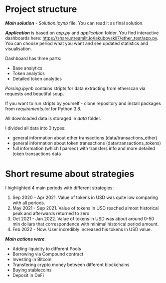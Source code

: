 # Project structure

***Main solution*** - *Solution.ipynb* file. You can read it as final solution.

***Application*** is based on *app.py* and *application* folder. 
You find interactive dashboards here: https://share.streamlit.io/iakubovskii7/ether_test/app.py.
You can choose period what you want and see updated statistics and visualisation.

Dashboard has three parts: 
- Base analytics
- Token analytics
- Detailed token analytics

*Parsing.ipynb* contains stripts for data extracting from etherscan via requests and beautiful soup. 

If you want to run stripts by yourself - clone repository and install packages from *requirements.txt* for Python 3.8.

All downloaded data is storaged in *data* folder.

I divided all data into 3 types:

- general information about ether transactions (data/transactions_ether)
- general information about token transactions (data/transactions_tokens)
- full information (which I parsed) with transfers info and more detailed token transactions data

# Short resume about strategies

I highlighted 4 main periods with different strategies:

1. Sep 2020 - Apr 2021. Value of tokens in USD was quite low comparing with all periods.
2. May 2021 - Sep 2021. Value of tokens in USD reached almost historical peak and afterwards returned to zero.
3. Oct 2021 - Jan 2022. Value of tokens in USD was about around 0-50 mln dollars that correspondence with minimal historical period amount.
4. Feb 2022 - Now. User incredibly increased his tokens in USD value.

***Main actions were***:

- Adding liquidity to different Pools
- Borrowing via Compound contract
- Investing in Bitcoin
- Transfering crypto money between different blockchains
- Buying stablecoins
- Deposit in DeFi
